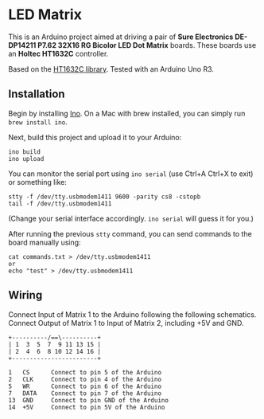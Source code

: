# LED Matrix

This is an Arduino project aimed at driving a pair of **Sure Electronics DE-DP14211 P7.62 32X16 RG Bicolor LED Dot Matrix** boards. These boards use an **Holtec HT1632C** controller.

Based on the [HT1632C library](https://code.google.com/p/ht1632c/). Tested with an Arduino Uno R3.

## Installation

Begin by installing [Ino](http://inotool.org/). On a Mac with brew installed, you can simply run `brew install ino`.

Next, build this project and upload it to your Arduino:
```
ino build
ino upload
```

You can monitor the serial port using `ino serial` (use Ctrl+A Ctrl+X to exit) or something like:
```
stty -f /dev/tty.usbmodem1411 9600 -parity cs8 -cstopb
tail -f /dev/tty.usbmodem1411
```

(Change your serial interface accordingly. `ino serial` will guess it for you.)

After running the previous `stty` command, you can send commands to the board manually using:
```
cat commands.txt > /dev/tty.usbmodem1411
or
echo "test" > /dev/tty.usbmodem1411

```

## Wiring

Connect Input of Matrix 1 to the Arduino following the following schematics.
Connect Output of Matrix 1 to Input of Matrix 2, including +5V and GND.

```
+----------/==\----------+
| 1  3  5  7  9 11 13 15 |
| 2  4  6  8 10 12 14 16 |
+------------------------+

1 	CS 		Connect to pin 5 of the Arduino
2	CLK		Connect to pin 4 of the Arduino
5 	WR 		Connect to pin 6 of the Arduino
7 	DATA 	Connect to pin 7 of the Arduino
13 	GND 	Connect to pin GND of the Arduino
14 	+5V 	Connect to pin 5V of the Arduino

```

